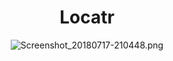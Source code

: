 <div align="center">

# Locatr

![Screenshot_20180717-210448.png](https://upload-images.jianshu.io/upload_images/9140378-c2b8be80f93cc2d6.png?imageMogr2/auto-orient/strip%7CimageView2/2/w/240)

</div>
